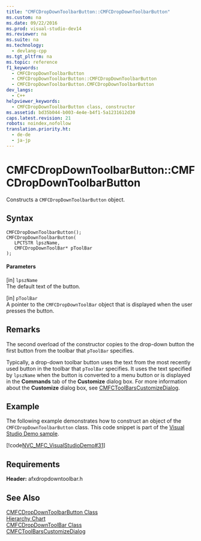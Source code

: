 ```yaml
---
title: "CMFCDropDownToolbarButton::CMFCDropDownToolbarButton"
ms.custom: na
ms.date: 09/22/2016
ms.prod: visual-studio-dev14
ms.reviewer: na
ms.suite: na
ms.technology: 
  - devlang-cpp
ms.tgt_pltfrm: na
ms.topic: reference
f1_keywords: 
  - CMFCDropDownToolbarButton
  - CMFCDropDownToolbarButton::CMFCDropDownToolbarButton
  - CMFCDropDownToolbarButton.CMFCDropDownToolbarButton
dev_langs: 
  - C++
helpviewer_keywords: 
  - CMFCDropDownToolbarButton class, constructor
ms.assetid: bd35b044-b003-4e4e-b4f1-5a1231612d30
caps.latest.revision: 21
robots: noindex,nofollow
translation.priority.ht: 
  - de-de
  - ja-jp
---
```

# CMFCDropDownToolbarButton::CMFCDropDownToolbarButton
Constructs a `CMFCDropDownToolbarButton` object.  
  
## Syntax  
  
```  
CMFCDropDownToolbarButton();  
CMFCDropDownToolbarButton(  
   LPCTSTR lpszName,  
   CMFCDropDownToolBar* pToolBar   
);  
```  
  
#### Parameters  
 [in] `lpszName`  
 The default text of the button.  
  
 [in] `pToolBar`  
 A pointer to the `CMFCDropDownToolBar` object that is displayed when the user presses the button.  
  
## Remarks  
 The second overload of the constructor copies to the drop-down button the first button from the toolbar that `pToolBar` specifies.  
  
 Typically, a drop-down toolbar button uses the text from the most recently used button in the toolbar that `pToolBar` specifies. It uses the text specified by `lpszName` when the button is converted to a menu button or is displayed in the **Commands** tab of the **Customize** dialog box. For more information about the **Customize** dialog box, see [CMFCToolBarsCustomizeDialog](../vs140/cmfctoolbarscustomizedialog-class.md).  
  
## Example  
 The following example demonstrates how to construct an object of the `CMFCDropDownToolbarButton` class. This code snippet is part of the [Visual Studio Demo sample](../vs140/visual-c---samples.md).  
  
 [!code[NVC_MFC_VisualStudioDemo#31](../vs140/codesnippet/CPP/cmfcdropdowntoolbarbutton--cmfcdropdowntoolbarbutton_1.cpp)]
  
  
## Requirements  
 **Header:** afxdropdowntoolbar.h  
  
## See Also  
 [CMFCDropDownToolbarButton Class](../vs140/cmfcdropdowntoolbarbutton-class.md)   
 [Hierarchy Chart](../vs140/hierarchy-chart.md)   
 [CMFCDropDownToolBar Class](../vs140/cmfcdropdowntoolbar-class.md)   
 [CMFCToolBarsCustomizeDialog](../vs140/cmfctoolbarscustomizedialog-class.md)